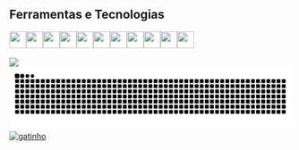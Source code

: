 ## Ferramentas e Tecnologias

<div style="display:flex;flex-direction:row">            
<img src="https://cdn.jsdelivr.net/gh/devicons/devicon@latest/icons/git/git-original.svg" width="30" height="30" />
<img src="https://cdn.jsdelivr.net/gh/devicons/devicon@latest/icons/androidstudio/androidstudio-original.svg" width="30" height="30"/>
<img src="https://cdn.jsdelivr.net/gh/devicons/devicon@latest/icons/azuresqldatabase/azuresqldatabase-original.svg" width="30" height="30"/>
            <img src="https://cdn.jsdelivr.net/gh/devicons/devicon@latest/icons/bootstrap/bootstrap-original.svg"  width="30" height="30"/>
            <img src="https://cdn.jsdelivr.net/gh/devicons/devicon@latest/icons/csharp/csharp-original.svg" width="30" height="30" />
            <img src="https://cdn.jsdelivr.net/gh/devicons/devicon@latest/icons/css3/css3-original.svg" width="30" height="30" />
            <img src="https://cdn.jsdelivr.net/gh/devicons/devicon@latest/icons/docker/docker-original.svg" width="30" height="30" />
            <img src="https://cdn.jsdelivr.net/gh/devicons/devicon@latest/icons/figma/figma-original.svg" width="30" height="30" />
            <img src="https://cdn.jsdelivr.net/gh/devicons/devicon@latest/icons/java/java-original.svg"  width="30" height="30"/>
            <img src="https://cdn.jsdelivr.net/gh/devicons/devicon@latest/icons/javascript/javascript-original.svg"  width="30" height="30"/>
            <img src="https://cdn.jsdelivr.net/gh/devicons/devicon@latest/icons/linux/linux-original.svg"  width="30" height="30"/></div>

<br/>
<div>
  <a href="https://github.com/SamiraSouza07">
    <img loading="lazy" height="180em" src="https://github-readme-stats.vercel.app/api/top-langs/?username=SamiraSouza07&layout=compact&langs_count=7&theme=dracula"/>
              
</div>

<img src="https://raw.githubusercontent.com/SamiraSouza07/SamiraSouza07/output/snake.svg" alt="Snake animation" />


  <img src="https://i.pinimg.com/736x/99/f7/85/99f785ed4e02d2a56b8eee5e58a0476a.jpg" alt="gatinho" width="90%" style="margin:auto" />

          
